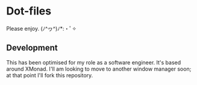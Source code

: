 # Dot-files

Please enjoy. (ﾉ^ヮ^)ﾉ*:・ﾟ✧

## Development

This has been optimised for my role as a software engineer. It's based around
XMonad. I'll am looking to move to another window manager soon; at that point
I'll fork this repository.

